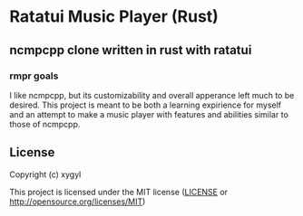 # Ratatui Music Player (Rust)

## ncmpcpp clone written in rust with ratatui

### rmpr goals

I like ncmpcpp, but its customizability and overall apperance left much to be desired. 
This project is meant to be both a learning expirience for myself and an attempt to make
a music player with features and abilities similar to those of ncmpcpp.

## License

Copyright (c) xygyl

This project is licensed under the MIT license ([LICENSE] or <http://opensource.org/licenses/MIT>)

[LICENSE]: ./LICENSE

